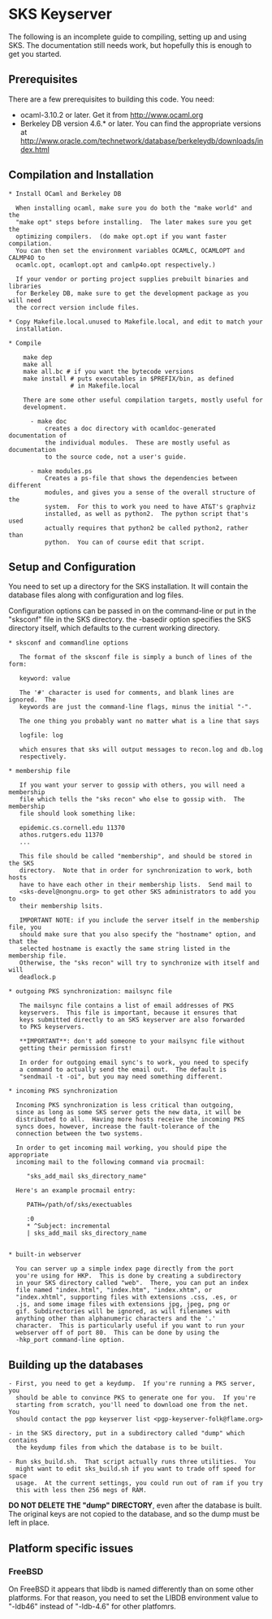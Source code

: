 SKS Keyserver
=============

The following is an incomplete guide to compiling, setting up and using SKS.
The documentation still needs work, but hopefully this is enough to get you
started.

Prerequisites
-------------

There are a few prerequisites to building this code.  You need:

* ocaml-3.10.2 or later.  Get it from http://www.ocaml.org
* Berkeley DB version 4.6.* or later.  You can find the 
  appropriate versions at 
  <http://www.oracle.com/technetwork/database/berkeleydb/downloads/index.html>

Compilation and Installation
----------------------------

    * Install OCaml and Berkeley DB

      When installing ocaml, make sure you do both the "make world" and the
      "make opt" steps before installing.  The later makes sure you get the
      optimizing compilers.  (do make opt.opt if you want faster compilation.
      You can then set the environment variables OCAMLC, OCAMLOPT and CALMP4O to
      ocamlc.opt, ocamlopt.opt and camlp4o.opt respectively.)

      If your vendor or porting project supplies prebuilt binaries and libraries
      for Berkeley DB, make sure to get the development package as you will need
      the correct version include files.

    * Copy Makefile.local.unused to Makefile.local, and edit to match your
      installation.  

    * Compile

        make dep
        make all   
        make all.bc # if you want the bytecode versions
        make install # puts executables in $PREFIX/bin, as defined 
                     # in Makefile.local

        There are some other useful compilation targets, mostly useful for
        development.

          - make doc
              creates a doc directory with ocamldoc-generated documentation of
              the individual modules.  These are mostly useful as documentation
              to the source code, not a user's guide.

          - make modules.ps 
              Creates a ps-file that shows the dependencies between different
              modules, and gives you a sense of the overall structure of the
              system.  For this to work you need to have AT&T's graphviz
              installed, as well as python2.  The python script that's used
              actually requires that python2 be called python2, rather than
              python.  You can of course edit that script.

Setup and Configuration
-----------------------

You need to set up a directory for the SKS installation.  It will contain the
database files along with configuration and log files.

Configuration options can be passed in on the command-line or put in the
"sksconf" file in the SKS directory.  the -basedir option specifies the SKS
directory itself, which defaults to the current working directory.

    * sksconf and commandline options

       The format of the sksconf file is simply a bunch of lines of the form:

       keyword: value

       The '#' character is used for comments, and blank lines are ignored.  The
       keywords are just the command-line flags, minus the initial "-".  

       The one thing you probably want no matter what is a line that says 

       logfile: log

       which ensures that sks will output messages to recon.log and db.log
       respectively.

    * membership file

       If you want your server to gossip with others, you will need a membership
       file which tells the "sks recon" who else to gossip with.  The membership
       file should look something like:

       epidemic.cs.cornell.edu 11370
       athos.rutgers.edu 11370
       ...

       This file should be called "membership", and should be stored in the SKS
       directory.  Note that in order for synchronization to work, both hosts
       have to have each other in their membership lists.  Send mail to
       <sks-devel@nongnu.org> to get other SKS administrators to add you to 
       their membership lsits.

       IMPORTANT NOTE: if you include the server itself in the membership file, you
       should make sure that you also specify the "hostname" option, and that the
       selected hostname is exactly the same string listed in the membership file.
       Otherwise, the "sks recon" will try to synchronize with itself and will
       deadlock.p

    * outgoing PKS synchronization: mailsync file

       The mailsync file contains a list of email addresses of PKS
       keyservers.  This file is important, because it ensures that
       keys submitted directly to an SKS keyserver are also forwarded
       to PKS keyservers.

       **IMPORTANT**: don't add someone to your mailsync file without
       getting their permission first!

       In order for outgoing email sync's to work, you need to specify
       a command to actually send the email out.  The default is
       "sendmail -t -oi", but you may need something different.

    * incoming PKS synchronization

      Incoming PKS synchronization is less critical than outgoing,
      since as long as some SKS server gets the new data, it will be
      distributed to all.  Having more hosts receive the incoming PKS
      syncs does, however, increase the fault-tolerance of the
      connection between the two systems.

      In order to get incoming mail working, you should pipe the appropriate
      incoming mail to the following command via procmail:

         "sks_add_mail sks_directory_name" 

      Here's an example procmail entry:

         PATH=/path/of/sks/exectuables

         :0 
         * ^Subject: incremental
         | sks_add_mail sks_directory_name


    * built-in webserver

      You can server up a simple index page directly from the port
      you're using for HKP.  This is done by creating a subdirectory
      in your SKS directory called "web".  There, you can put an index
      file named "index.html", "index.htm", "index.xhtm", or
      "index.xhtml", supporting files with extensions .css, .es, or
      .js, and some image files with extensions jpg, jpeg, png or
      gif. Subdirectories will be ignored, as will filenames with
      anything other than alphanumeric characters and the '.'
      character.  This is particularly useful if you want to run your
      webserver off of port 80.  This can be done by using the
      -hkp_port command-line option.


Building up the databases
-------------------------

    - First, you need to get a keydump.  If you're running a PKS server, you
      should be able to convince PKS to generate one for you.  If you're
      starting from scratch, you'll need to download one from the net.  You
      should contact the pgp keyserver list <pgp-keyserver-folk@flame.org>

    - in the SKS directory, put in a subdirectory called "dump" which contains
      the keydump files from which the database is to be built.  

    - Run sks_build.sh.  That script actually runs three utilities.  You
      might want to edit sks_build.sh if you want to trade off speed for space
      usage.  At the current settings, you could run out of ram if you try
      this with less then 256 megs of RAM.

**DO NOT DELETE THE "dump" DIRECTORY**, even after the database is
built.  The original keys are not copied to the database, and so the
dump must be left in place.

Platform specific issues
------------------------

### FreeBSD ###

On FreeBSD it appears that libdb is named differently than on some
other platforms.  For that reason, you need to set the LIBDB
environment value to "-ldb46" instead of "-ldb-4.6" for other
platfomrs.
